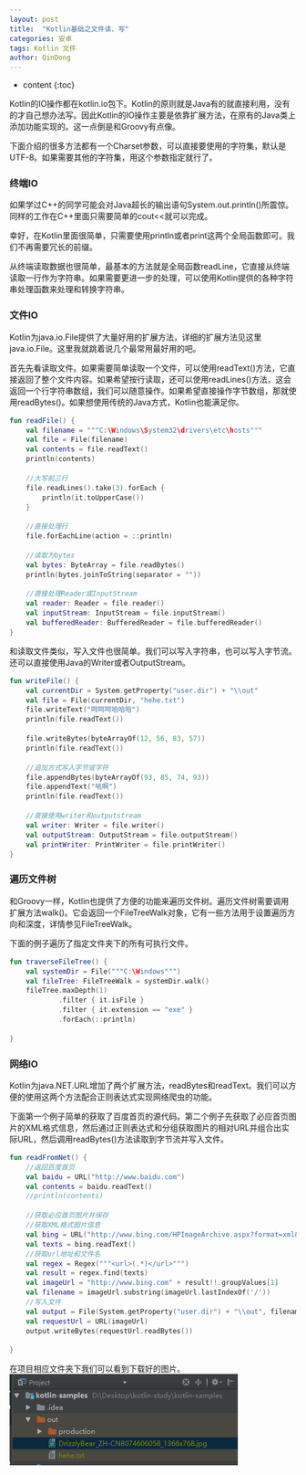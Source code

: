 ```yaml
---
layout: post
title:  "Kotlin基础之文件读、写"
categories: 安卓
tags: Kotlin 文件
author: QinDong
---
```

* content
{:toc}

Kotlin的IO操作都在kotlin.io包下。Kotlin的原则就是Java有的就直接利用，没有的才自己想办法写。因此Kotlin的IO操作主要是依靠扩展方法，在原有的Java类上添加功能实现的。这一点倒是和Groovy有点像。

下面介绍的很多方法都有一个Charset参数，可以直接要使用的字符集，默认是UTF-8。如果需要其他的字符集，用这个参数指定就行了。

### 终端IO
如果学过C++的同学可能会对Java超长的输出语句System.out.println()所震惊。同样的工作在C++里面只需要简单的cout<<就可以完成。

幸好，在Kotlin里面很简单，只需要使用println或者print这两个全局函数即可。我们不再需要冗长的前缀。

从终端读取数据也很简单，最基本的方法就是全局函数readLine，它直接从终端读取一行作为字符串。如果需要更进一步的处理，可以使用Kotlin提供的各种字符串处理函数来处理和转换字符串。

### 文件IO
Kotlin为java.io.File提供了大量好用的扩展方法，详细的扩展方法见这里java.io.File。这里我就跳着说几个最常用最好用的吧。

首先先看读取文件。如果需要简单读取一个文件，可以使用readText()方法，它直接返回了整个文件内容。如果希望按行读取，还可以使用readLines()方法，这会返回一个行字符串数组，我们可以随意操作。如果希望直接操作字节数组，那就使用readBytes()。如果想使用传统的Java方式，Kotlin也能满足你。

``` kotlin
fun readFile() {
    val filename = """C:\Windows\System32\drivers\etc\hosts"""
    val file = File(filename)
    val contents = file.readText()
    println(contents)
 
    //大写前三行
    file.readLines().take(3).forEach {
        println(it.toUpperCase())
    }
 
    //直接处理行
    file.forEachLine(action = ::println)
 
    //读取为bytes
    val bytes: ByteArray = file.readBytes()
    println(bytes.joinToString(separator = ""))
 
    //直接处理Reader或InputStream
    val reader: Reader = file.reader()
    val inputStream: InputStream = file.inputStream()
    val bufferedReader: BufferedReader = file.bufferedReader()
}
```
和读取文件类似，写入文件也很简单。我们可以写入字符串，也可以写入字节流。还可以直接使用Java的Writer或者OutputStream。
``` kotlin
fun writeFile() {
    val currentDir = System.getProperty("user.dir") + "\\out"
    val file = File(currentDir, "hehe.txt")
    file.writeText("呵呵呵哈哈哈")
    println(file.readText())
 
    file.writeBytes(byteArrayOf(12, 56, 83, 57))
    println(file.readText())
 
    //追加方式写入字节或字符
    file.appendBytes(byteArrayOf(93, 85, 74, 93))
    file.appendText("吼啊")
    println(file.readText())
 
    //直接使用writer和outputstream
    val writer: Writer = file.writer()
    val outputStream: OutputStream = file.outputStream()
    val printWriter: PrintWriter = file.printWriter()
}
```

### 遍历文件树
和Groovy一样，Kotlin也提供了方便的功能来遍历文件树。遍历文件树需要调用扩展方法walk()。它会返回一个FileTreeWalk对象，它有一些方法用于设置遍历方向和深度，详情参见FileTreeWalk。

下面的例子遍历了指定文件夹下的所有可执行文件。

``` kotlin
fun traverseFileTree() {
    val systemDir = File("""C:\Windows""")
    val fileTree: FileTreeWalk = systemDir.walk()
    fileTree.maxDepth(1)
            .filter { it.isFile }
            .filter { it.extension == "exe" }
            .forEach(::println)
 
}
```

### 网络IO
Kotlin为java.NET.URL增加了两个扩展方法，readBytes和readText。我们可以方便的使用这两个方法配合正则表达式实现网络爬虫的功能。

下面第一个例子简单的获取了百度首页的源代码。第二个例子先获取了必应首页图片的XML格式信息，然后通过正则表达式和分组获取图片的相对URL并组合出实际URL，然后调用readBytes()方法读取到字节流并写入文件。
``` kotlin
fun readFromNet() {
    //返回百度首页
    val baidu = URL("http://www.baidu.com")
    val contents = baidu.readText()
    //println(contents)
 
    //获取必应首页图片并保存
    //获取XML格式图片信息
    val bing = URL("http://www.bing.com/HPImageArchive.aspx?format=xml&idx=0&n=1&mkt=en-US")
    val texts = bing.readText()
    //获取url地址和文件名
    val regex = Regex("""<url>(.*)</url>""")
    val result = regex.find(texts)
    val imageUrl = "http://www.bing.com" + result!!.groupValues[1]
    val filename = imageUrl.substring(imageUrl.lastIndexOf('/'))
    //写入文件
    val output = File(System.getProperty("user.dir") + "\\out", filename)
    val requestUrl = URL(imageUrl)
    output.writeBytes(requestUrl.readBytes())
 
}
```
在项目相应文件夹下我们可以看到下载好的图片。
![](/img/2019/201909110401-kotlin-file-read-write.jpg)